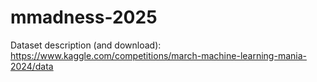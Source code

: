 # mmadness-2025

Dataset description (and download): https://www.kaggle.com/competitions/march-machine-learning-mania-2024/data
